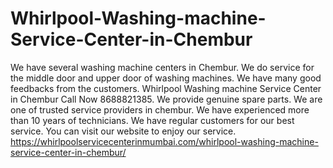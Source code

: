# Whirlpool-Washing-machine-Service-Center-in-Chembur
We have several washing machine centers in Chembur. We do service for the middle door and upper door of washing machines. We have many good feedbacks from the customers. Whirlpool Washing machine Service Center in Chembur Call Now 8688821385. We provide genuine spare parts. We are one of trusted service providers in chembur. We have experienced more than 10 years of technicians. We have regular customers for our best service. You can visit our website to enjoy our service. https://whirlpoolservicecenterinmumbai.com/whirlpool-washing-machine-service-center-in-chembur/
